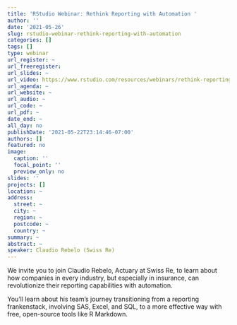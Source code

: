 ```yaml
---
title: 'RStudio Webinar: Rethink Reporting with Automation '
author: ''
date: '2021-05-26'
slug: rstudio-webinar-rethink-reporting-with-automation
categories: []
tags: []
type: webinar
url_register: ~
url_freeregister: 
url_slides: ~
url_video: https://www.rstudio.com/resources/webinars/rethink-reporting-with-automation/
url_agenda: ~
url_website: ~
url_audio: ~
url_code: ~
url_pdf: ~
date_end: ~
all_day: no
publishDate: '2021-05-22T23:14:46-07:00'
authors: []
featured: no
image:
  caption: ''
  focal_point: ''
  preview_only: no
slides: ''
projects: []
location: ~
address:
  street: ~
  city: ~
  region: ~
  postcode: ~
  country: ~
summary: ~
abstract: ~
speaker: Claudio Rebelo (Swiss Re)
---
```

<!--more-->
We invite you to join Claudio Rebelo, Actuary at Swiss Re, to learn about how companies in every industry, but especially in insurance, can revolutionize their reporting capabilities with automation.  

You’ll learn about his team’s journey transitioning from a reporting frankenstack, involving SAS, Excel, and SQL, to a more effective way with free, open-source tools like R Markdown.  
